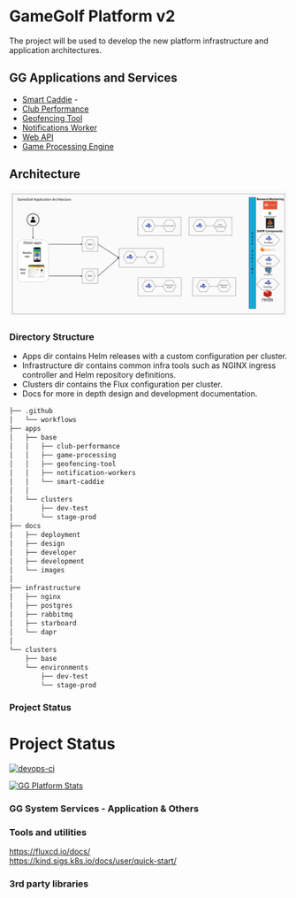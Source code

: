 # GameGolf Platform v2
The project will be used to develop the new platform infrastructure and application architectures.

## GG Applications and Services
- [Smart Caddie](/docs/development/SMARTCADDIE.md) - 
- [Club Performance](/docs/development/CLUBPERFORMANCE.md)
- [Geofencing Tool](/docs/development/GEOFENCINGTOOL.md)
- [Notifications Worker](/docs/development/NOTIFICATIONWORKER.md)
- [Web API](/docs/development/WEBAPI.md)
- [Game Processing Engine](/docs/development/GAMEPROCESSINGENGINE.md)

## Architecture
![GG Platform Application Services](/docs/images/readme/GameGolfApplicationArchitecture.png?raw=true)
### Directory Structure
- Apps dir contains Helm releases with a custom configuration per cluster.
- Infrastructure dir contains common infra tools such as NGINX ingress controller and Helm repository definitions.
- Clusters dir contains the Flux configuration per cluster.
- Docs for more in depth design and development documentation.

```
├── .github
│   └── workflows
├── apps  
│   ├── base  
│   │   ├── club-performance  
│   │   ├── game-processing  
│   │   ├── geofencing-tool  
│   │   ├── notification-workers  
│   │   └── smart-caddie  
│   │ 
│   └── clusters  
│       ├── dev-test  
│       └── stage-prod  
├── docs  
│   ├── deployment  
│   ├── design  
│   ├── developer  
│   ├── development 
│   └── images 
│
├── infrastructure  
│   ├── nginx  
│   ├── postgres  
│   ├── rabbitmq  
│   ├── starboard  
│   └── dapr
│    
└── clusters  
    ├── base  
    └── environments  
        ├── dev-test  
        └── stage-prod  
```

### Project Status
# Project Status
[![devops-ci](https://github.com/ActivemindTechnology/gg-platform/actions/workflows/devops-ci.yaml/badge.svg?branch=joe.mcknight_feature_base-gitops-setup&event=push)](https://github.com/ActivemindTechnology/gg-platform/actions/workflows/devops-ci.yaml)

[![GG Platform Stats](https://github-readme-stats.vercel.app/api?username=mcknight-joe&theme=dark)](https://github.com/ActivemindTechnology/gg-platform)


### GG System Services - Application & Others


### Tools and utilities
https://fluxcd.io/docs/  
https://kind.sigs.k8s.io/docs/user/quick-start/  


### 3rd party libraries


